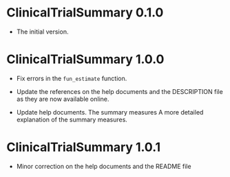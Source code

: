 # ClinicalTrialSummary 0.1.0

* The initial version.

# ClinicalTrialSummary 1.0.0
* Fix errors in the `fun_estimate` function.

* Update the references on the help documents and the DESCRIPTION file as they are now available online.

* Update help documents. The summary measures A more detailed explanation of the summary measures.

# ClinicalTrialSummary 1.0.1
* Minor correction on the help documents and the README file

